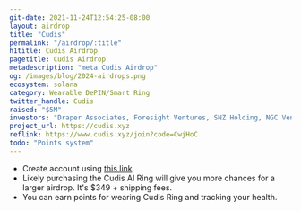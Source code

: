 ```yaml
---
git-date: 2021-11-24T12:54:25-08:00
layout: airdrop
title: "Cudis"
permalink: "/airdrop/:title"
h1title: Cudis Airdrop
pagetitle: Cudis Airdrop
metadescription: "meta Cudis Airdrop"
og: /images/blog/2024-airdrops.png
ecosystem: solana
category: Wearable DePIN/Smart Ring
twitter_handle: Cudis
raised: "$5M"
investors: "Draper Associates, Foresight Ventures, SNZ Holding, NGC Ventures, Draper Dragon, MonkeVentures, SkyBridge Capital, Mozaik Capital"
project_url: https://cudis.xyz
reflink: https://www.cudis.xyz/join?code=CwjHoC
todo: "Points system"
---
```


- Create account using [this link](https://www.cudis.xyz/join?code=CwjHoC ).
- Likely purchasing the Cudis AI Ring will give you more chances for a larger airdrop. It's $349 + shipping fees.
- You can earn points for wearing Cudis Ring and tracking your health.
